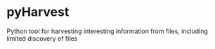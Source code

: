 # pyHarvest
Python tool for harvesting interesting information from files, including limited discovery of files
